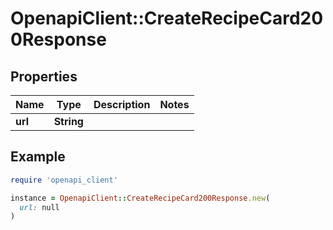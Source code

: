 # OpenapiClient::CreateRecipeCard200Response

## Properties

| Name | Type | Description | Notes |
| ---- | ---- | ----------- | ----- |
| **url** | **String** |  |  |

## Example

```ruby
require 'openapi_client'

instance = OpenapiClient::CreateRecipeCard200Response.new(
  url: null
)
```

